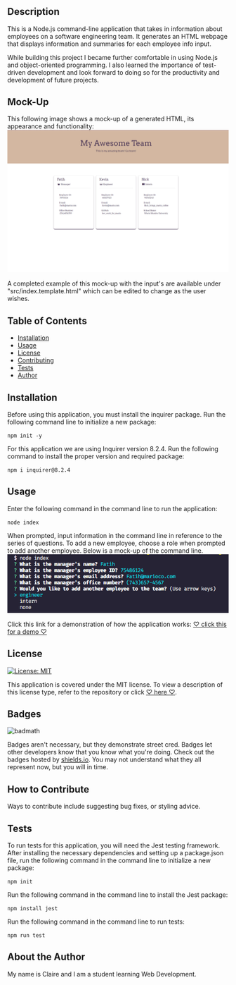 # <The-Amazing-Team-Profile-Generator>

## Description

This is a Node.js command-line application that takes in information about employees on a software engineering team. It generates an HTML webpage that displays information and summaries for each employee info input.

While building this project I became further comfortable in using Node.js and object-oriented programming. I also learned the importance of test-driven development and look forward to doing so for the productivity and development of future projects.

## Mock-Up

This following image shows a mock-up of a generated HTML, its appearance and functionality:
![HTML webpage of the Team Profile Generator titled "My Awesome Team" that features three boxes listing employees names, titles, and other key info.](./src/assets/images/mock-up-html.png)

A completed example of this mock-up with the input's are available under "src/index.template.html" which can be edited to change as the user wishes. 

## Table of Contents

- [Installation](#installation)
- [Usage](#usage)
- [License](#license)
- [Contributing](#how-to-contribute)
- [Tests](#tests)
- [Author](#about-the-author)

## Installation

Before using this application, you must install the inquirer package.
Run the following command line to initialize a new package:
~~~
npm init -y
~~~

For this application we are using Inquirer version 8.2.4.
Run the following command to install the proper version and required package:
~~~
npm i inquirer@8.2.4
~~~

## Usage

Enter the following command in the command line to run the application:
~~~
node index
~~~

When prompted, input information in the command line in reference to the series of questions. To add a new employee, choose a role when prompted to add another employee.
Below is a mock-up of the command line. 
![A mock-up of the command-line inputs when the command "node index" is run.](./src/assets/images/command-line%20input.png)

Click this link for a demonstration of how the application works:
[♡ click this for a demo ♡](https://app.castify.com/watch/d5c517b2-2b08-4691-8062-14a1afef7906)

## License
[![License: MIT](https://img.shields.io/badge/License-MIT-yellow.svg)](https://opensource.org/licenses/MIT)

This application is covered under the MIT license.
To view a description of this license type, refer to the repository or click [♡ here ♡](https://opensource.org/licenses/MIT).

## Badges

![badmath](https://img.shields.io/github/languages/top/nielsenjared/badmath)

Badges aren't necessary, but they demonstrate street cred. Badges let other developers know that you know what you're doing. Check out the badges hosted by [shields.io](https://shields.io/). You may not understand what they all represent now, but you will in time.

## How to Contribute

Ways to contribute include suggesting bug fixes, or styling advice.

## Tests

To run tests for this application, you will need the Jest testing framework.
After installing the necessary dependencies and setting up a package.json file, run the following command in the command line to initialize a new package:
~~~
npm init
~~~

Run the following command in the command line to install the Jest package:
~~~
npm install jest
~~~

Run the following command in the command line to run tests:
~~~
npm run test
~~~

## About the Author

My name is Claire and I am a student learning Web Development.